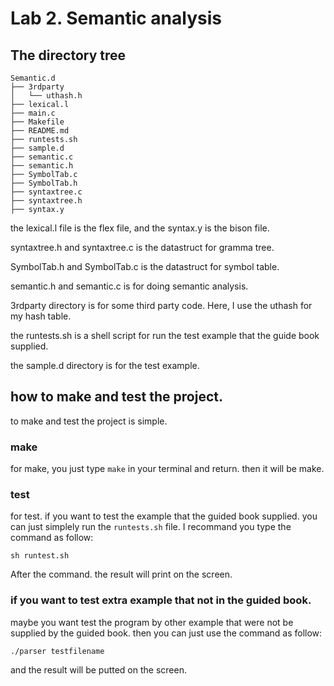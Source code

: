 # Lab 2. Semantic analysis

## The directory tree

```
Semantic.d
├── 3rdparty
│   └── uthash.h
├── lexical.l
├── main.c
├── Makefile
├── README.md
├── runtests.sh
├── sample.d
├── semantic.c
├── semantic.h
├── SymbolTab.c
├── SymbolTab.h
├── syntaxtree.c
├── syntaxtree.h
├── syntax.y
```

the lexical.l file is the flex file, and the syntax.y is the bison file.

syntaxtree.h and syntaxtree.c is the datastruct for gramma tree.

SymbolTab.h and SymbolTab.c is the datastruct for symbol table.

semantic.h and semantic.c is for doing semantic analysis.

3rdparty directory is for some third party code. Here, I use the uthash for my hash table.

the runtests.sh is a shell script for run the test example that the guide book supplied.

the sample.d directory is for the test example.

## how to make and test the project.

to make and test the project is simple.

### make

for make, you just type `make` in your terminal and return. then it will be make.

### test

for test. if you want to test the example that the guided book supplied. you can just simplely run the `runtests.sh` file. I recommand you type the command as follow:

```
sh runtest.sh
```

After the command. the result will print on the screen.

### if you want to test extra example that not in the guided book.

maybe you want test the program by other example that were not be supplied by the guided book. then you can just use the command as follow:

```
./parser testfilename
```

and the result will be putted on the screen.